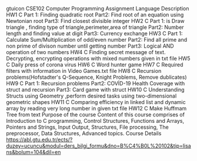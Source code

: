 gtuicon
CSE102 Computer Programming
Assignment	Language	Description
HW1	C	Part 1: Finding quadratic root Part2: Find root of an equation using Newtonian root Part3: Find closest divisible integer
HW2	C	Part 1: is Draw triangle , finding type of triangle,perimeter,area of triangle Part2: Number length and finding value at digit Part3: Currency exchange
HW3	C	Part 1: Calculate Sum/Multiplication of odd/even number Part2: Find all prime and non prime of divison number until getting number Part3: Logical AND operation of two numbers
HW4	C	Finding secret message of text. Decrypting, encrypting operations with mixed numbers given in txt file
HW5	C	Daily press of corona virus
HW6	C	Word hunter game
HW7	C	Required filters with information in Video Games.txt file
HW8	C	Recursion problems(Hofstadter's Q-Sequence, Knight Problems, Remove dublicates)
HW9	C	Part 1: Recursion problems Part2: COVİD-19 Health Coverage with struct and recursion Part3: Card game with struct
HW10	C	Understanding Structs using Geometry ,perform desired tasks using two-dimensional geometric shapes
HW11	C	Comparing efficiency in linked list and dynamic array by reading very long number in given txt file
HW12	C	Make Huffmam Tree from text
Purpose of the course
Content of this course comprises of Introduction to C programming, Control Structures, Functions and Arrays, Pointers and Strings, Input Output, Structures, File processing, The preprocessor, Data Structures, Advanced topics.
Course Details
https://abl.gtu.edu.tr/ects/?duzey=ucuncu&modul=ders_bilgi_formu&dno=B%C4%B0L%20102&tip=lisans&bolum=104&dil=en
